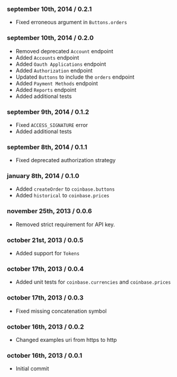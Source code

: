 ### september 10th, 2014 / 0.2.1
* Fixed erroneous argument in `Buttons.orders`


### september 10th, 2014 / 0.2.0
* Removed deprecated `Account` endpoint
* Added `Accounts` endpoint
* Added `Oauth Applications` endpoint
* Added `Authorization` endpoint
* Updated `Buttons` to include the `orders` endpoint
* Added `Payment Methods` endpoint
* Added `Reports` endpoint
* Added additional tests


### september 9th, 2014 / 0.1.2
* Fixed `ACCESS_SIGNATURE` error
* Added additional tests


### september 8th, 2014 / 0.1.1
* Fixed deprecated authorization strategy


### january 8th, 2014 / 0.1.0
* Added `createOrder` to `coinbase.buttons`
* Added `historical` to `coinbase.prices`


### november 25th, 2013 / 0.0.6
* Removed strict requirement for API key.


### october 21st, 2013 / 0.0.5
* Added support for `Tokens`


### october 17th, 2013 / 0.0.4
* Added unit tests for `coinbase.currencies` and `coinbase.prices`


### october 17th, 2013 / 0.0.3
* Fixed missing concatenation symbol


### october 16th, 2013 / 0.0.2
* Changed examples uri from https to http


### october 16th, 2013 / 0.0.1
* Initial commit

